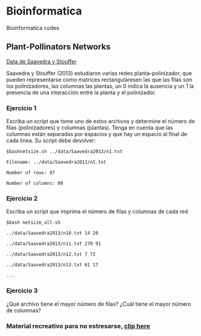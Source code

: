 # Bioinformatica
Bioinformatica codes
## Plant-Pollinators Networks

[Data de Saavedra y Stouffer](http://dx.doi.org/10.5061/dryad.p2gq8)

Saavedra y Stouffer (2013) estudiaron varias redes planta-polinizador, que pueden representarse como matrices rectangularesen las que las filas son los polinizadores,
las columnas las plantas, un 0 indica la ausencia y un 1 la presencia de una interacción entre la planta y el polinizador.

### Ejercicio 1

Escriba un script que tome uno de estos archivos y determine el número de filas (polinizadores) y columnas (plantas). 
Tenga en cuenta que las columnas están separadas por espacios y que hay un espacio al final de cada línea. Su script debe devolver:

`$bashnetsize.sh ../data/Saavedra2013/n1.txt`

`Filename: ../data/Saavedra2013/n1.txt`

`Number of rows: 97`

`Number of columns: 80`

### Ejercicio 2

Escriba un script que imprima el número de filas y columnas de cada red

`$bash netsize_all.sh`

`../data/Saavedra2013/n10.txt 14 20`

`../data/Saavedra2013/n11.txt 270 91`

`../data/Saavedra2013/n12.txt 7 72`

`../data/Saavedra2013/n13.txt 61 17`

`...`

### Ejercicio 3
¿Qué archivo tiene el mayor número de filas? ¿Cuál tiene el mayor número de columnas?

### Material recreativo para no estresarse, [clip here](https://www.youtube.com/watch?v=YPIPRbWuKg4)
